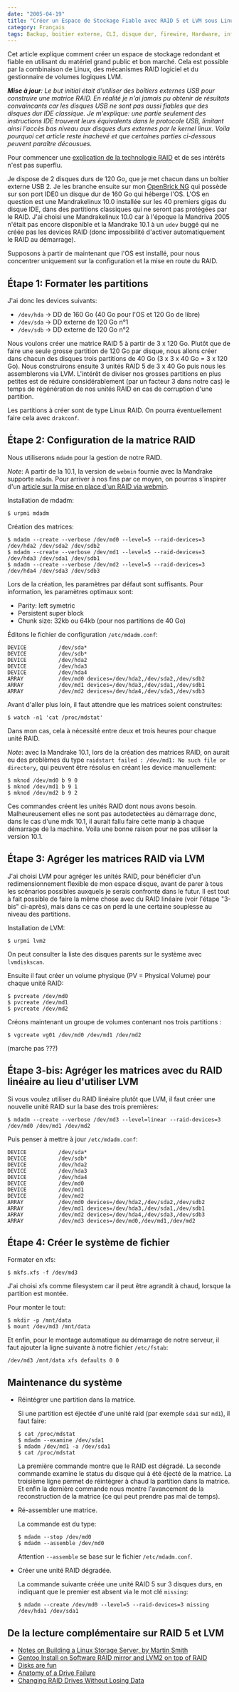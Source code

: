 ```yaml
---
date: "2005-04-19"
title: "Créer un Espace de Stockage Fiable avec RAID 5 et LVM sous Linux"
category: Français
tags: Backup, boitier externe, CLI, disque dur, firewire, Hardware, informatique, Linux, LVM, Mandriva, mdadm, openbrick, ordinateur, RAID, USB, XFS
---
```


Cet article explique comment créer un espace de stockage redondant et fiable en utilisant du matériel grand public et bon marché. Cela est possible par la combinaison de Linux, des mécanismes RAID logiciel et du gestionnaire de volumes logiques LVM.

_**Mise à jour**: Le but initial était d'utiliser des boîtiers externes USB pour construire une matrice RAID. En réalité je n'ai jamais pu obtenir de résultats convaincants car les disques USB ne sont pas aussi fiables que des disques dur IDE classique. Je m'explique: une partie seulement des instructions IDE trouvent leurs équivalents dans le protocole USB, limitant ainsi l'accès bas niveau aux disques durs externes par le kernel linux. Voila pourquoi cet article reste inachevé et que certaines parties ci-dessous peuvent paraître décousues._

Pour commencer une [explication de la technologie RAID](https://fr.wikipedia.org/wiki/RAID_%28informatique%29) et de ses intérêts n'est pas superflu.

Je dispose de 2 disques durs de 120 Go, que je met chacun dans un boîtier externe USB 2. Je les branche ensuite sur mon [OpenBrick NG](https://web.archive.org/web/20060822232700/https://www.storever.com/product/openbrick/openbrick-ng) qui possède sur son port IDE0 un disque dur de 160 Go qui héberge l'OS. L'OS en question est une Mandrakelinux 10.0 installée sur les 40 premiers gigas du disque IDE, dans des partitions classiques qui ne seront pas protégées par le RAID. J'ai choisi une Mandrakelinux 10.0 car à l'époque la Mandriva 2005 n'était pas encore disponible et la Mandrake 10.1 à un `udev` buggé qui ne créée pas les devices RAID (donc impossibilité d'activer automatiquement le RAID au démarrage).

Supposons à partir de maintenant que l'OS est installé, pour nous concentrer uniquement sur la configuration et la mise en route du RAID.

## Étape 1: Formater les partitions

J'ai donc les devices suivants:

  * `/dev/hda` -> DD de 160 Go (40 Go pour l'OS et 120 Go de libre)
  * `/dev/sda` -> DD externe de 120 Go n°1
  * `/dev/sdb` -> DD externe de 120 Go n°2

Nous voulons créer une matrice RAID 5 à partir de 3 x 120 Go. Plutôt que de faire une seule grosse partition de 120 Go par disque, nous allons créer dans chacun des disques trois partitions de 40 Go (3 x 3 x 40 Go = 3 x 120 Go). Nous construirons ensuite 3 unités RAID 5 de 3 x 40 Go puis nous les assemblerons via LVM. L'intérêt de diviser nos grosses partitions en plus petites est de réduire considérablement (par un facteur 3 dans notre cas) le temps de régénération de nos unités RAID en cas de corruption d'une partition.

Les partitions à créer sont de type Linux RAID. On pourra éventuellement faire cela avec `drakconf`.

## Étape 2: Configuration de la matrice RAID

Nous utiliserons `mdadm` pour la gestion de notre RAID.

_Note_: A partir de la 10.1, la version de `webmin` fournie avec la Mandrake supporte `mdadm`. Pour arriver à nos fins par ce moyen, on pourras s'inspirer d'un [article sur la mise en place d'un RAID via webmin](https://froverio.online.fr/articles.php?lng=fr&pg=55).

Installation de mdadm:

```shell-session
$ urpmi mdadm
```

Création des matrices:

```shell-session
$ mdadm --create --verbose /dev/md0 --level=5 --raid-devices=3 /dev/hda2 /dev/sda2 /dev/sdb2
$ mdadm --create --verbose /dev/md1 --level=5 --raid-devices=3 /dev/hda3 /dev/sda1 /dev/sdb1
$ mdadm --create --verbose /dev/md2 --level=5 --raid-devices=3 /dev/hda4 /dev/sda3 /dev/sdb3
```

Lors de la création, les paramètres par défaut sont suffisants. Pour information, les paramètres optimaux sont:

  * Parity: left symetric
  * Persistent super block
  * Chunk size: 32kb ou 64kb (pour nos partitions de 40 Go)

Éditons le fichier de configuration `/etc/mdadm.conf`:

```text
DEVICE          /dev/sda*
DEVICE          /dev/sdb*
DEVICE          /dev/hda2
DEVICE          /dev/hda3
DEVICE          /dev/hda4
ARRAY           /dev/md0 devices=/dev/hda2,/dev/sda2,/dev/sdb2
ARRAY           /dev/md1 devices=/dev/hda3,/dev/sda1,/dev/sdb1
ARRAY           /dev/md2 devices=/dev/hda4,/dev/sda3,/dev/sdb3
```

Avant d'aller plus loin, il faut attendre que les matrices soient construites:

```shell-session
$ watch -n1 'cat /proc/mdstat'
```

Dans mon cas, cela à nécessité entre deux et trois heures pour chaque unité RAID.

_Note_: avec la Mandrake 10.1, lors de la création des matrices RAID, on aurait eu des problèmes du type `raidstart failed : /dev/md1: No such file or directory`, qui peuvent être résolus en créant les device manuellement:

```shell-session
$ mknod /dev/md0 b 9 0
$ mknod /dev/md1 b 9 1
$ mknod /dev/md2 b 9 2
```

Ces commandes créent les unités RAID dont nous avons besoin. Malheureusement elles ne sont pas autodetectées au démarrage donc, dans le cas d'une mdk 10.1, il aurait fallu faire cette manip à chaque démarrage de la machine. Voila une bonne raison pour ne pas utiliser la version 10.1.

## Étape 3: Agréger les matrices RAID via LVM

J'ai choisi LVM pour agréger les unités RAID, pour bénéficier d'un redimensionnement flexible de mon espace disque, avant de parer à tous les scénarios possibles auxquels je serais confronté dans le futur. Il est tout à fait possible de faire la même chose avec du RAID linéaire (voir l'étape "3-bis" ci-après), mais dans ce cas on perd la une certaine souplesse au niveau des partitions.

Installation de LVM:

```shell-session
$ urpmi lvm2
```

On peut consulter la liste des disques parents sur le système avec `lvmdiskscan`.

Ensuite il faut créer un volume physique (PV = Physical Volume) pour chaque unité RAID:

```shell-session
$ pvcreate /dev/md0
$ pvcreate /dev/md1
$ pvcreate /dev/md2
```

Créons maintenant un groupe de volumes contenant nos trois partitions :

```shell-session
$ vgcreate vg01 /dev/md0 /dev/md1 /dev/md2
```

(marche pas&nbsp;???)

## Étape 3-bis: Agréger les matrices avec du RAID linéaire au lieu d'utiliser LVM

Si vous voulez utiliser du RAID linéaire plutôt que LVM, il faut créer une nouvelle unité RAID sur la base des trois premières:

```shell-session
$ mdadm --create --verbose /dev/md3 --level=linear --raid-devices=3 /dev/md0 /dev/md1 /dev/md2
```

Puis penser à mettre à jour `/etc/mdadm.conf`:

```text
DEVICE          /dev/sda*
DEVICE          /dev/sdb*
DEVICE          /dev/hda2
DEVICE          /dev/hda3
DEVICE          /dev/hda4
DEVICE          /dev/md0
DEVICE          /dev/md1
DEVICE          /dev/md2
ARRAY           /dev/md0 devices=/dev/hda2,/dev/sda2,/dev/sdb2
ARRAY           /dev/md1 devices=/dev/hda3,/dev/sda1,/dev/sdb1
ARRAY           /dev/md2 devices=/dev/hda4,/dev/sda3,/dev/sdb3
ARRAY           /dev/md3 devices=/dev/md0,/dev/md1,/dev/md2
```

## Étape 4: Créer le système de fichier

Formater en xfs:

```shell-session
$ mkfs.xfs -f /dev/md3
```

J'ai choisi xfs comme filesystem car il peut être agrandit à chaud, lorsque la partition est montée.

Pour monter le tout:

```shell-session
$ mkdir -p /mnt/data
$ mount /dev/md3 /mnt/data
```

Et enfin, pour le montage automatique au démarrage de notre serveur, il faut ajouter la ligne suivante à notre fichier `/etc/fstab`:

```text
/dev/md3 /mnt/data xfs defaults 0 0
```

## Maintenance du système

  * Réintégrer une partition dans la matrice.

    Si une partition est éjectée d'une unité raid (par exemple `sda1` sur `md1`), il faut faire:

    ```shell-session
    $ cat /proc/mdstat
    $ mdadm --examine /dev/sda1
    $ mdadm /dev/md1 -a /dev/sda1
    $ cat /proc/mdstat
    ```

    La première commande montre que le RAID est dégradé. La seconde commande examine le status du disque qui à été éjecté de la matrice. La troisième ligne permet de réintégrer à chaud la partition dans la matrice. Et enfin la dernière commande nous montre l'avancement de la reconstruction de la matrice (ce qui peut prendre pas mal de temps).

  * Ré-assembler une matrice.

    La commande est du type:

    ```shell-session
    $ mdadm --stop /dev/md0
    $ mdadm --assemble /dev/md0
    ```

    Attention `--assemble` se base sur le fichier `/etc/mdadm.conf`.

  * Créer une unité RAID dégradée.

    La commande suivante créée une unité RAID 5 sur 3 disques durs, en indiquant que le premier est absent via le mot clé `missing`:

    ```shell-session
    $ mdadm --create /dev/md0 --level=5 --raid-devices=3 missing /dev/hda1 /dev/sda1
    ```

## De la lecture complémentaire sur RAID 5 et LVM

  * [Notes on Building a Linux Storage Server, by Martin Smith](https://www.ethics-gradient.net/myth/storage.html)
  * [Gentoo Install on Software RAID mirror and LVM2 on top of RAID](https://gentoo-wiki.com/HOWTO_Gentoo_Install_on_Software_RAID_mirror_and_LVM2_on_top_of_RAID)
  * [Disks are fun](https://scottstuff.net/blog/articles/2005/01/10/disks-are-fun)
  * [Anatomy of a Drive Failure](https://scottstuff.net/blog/articles/2005/01/08/anatomy-of-a-drive-failure)
  * [Changing RAID Drives Without Losing Data](https://www.digitalmapping.sk.ca/Networks/ExpandingRAID.htm)

